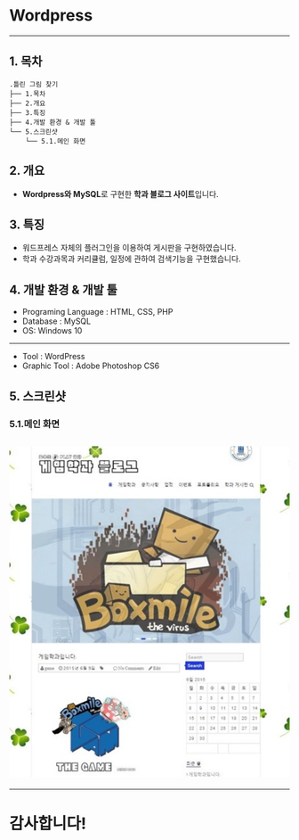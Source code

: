 # Wordpress

-------------
## 1. 목차
```
.틀린 그림 찾기
├── 1.목차
├── 2.개요
├── 3.특징
├── 4.개발 환경 & 개발 툴
└── 5.스크린샷
    └── 5.1.메인 화면
```



## 2. 개요
 - **Wordpress와 MySQL**로 구현한 **학과 블로그 사이트**입니다. 


 
## 3. 특징
- 워드프레스 자체의 플러그인을 이용하여 게시판을 구현하였습니다.
- 학과 수강과목과 커리큘럼, 일정에 관하여 검색기능을 구현했습니다.



## 4. 개발 환경 & 개발 툴
- Programing Language : HTML, CSS, PHP
- Database : MySQL
- OS: Windows 10 
-----------------------------------------------------------------------------
- Tool : WordPress 
- Graphic Tool : Adobe Photoshop CS6


## 5. 스크린샷

### 5.1.메인 화면
 ![메인](./screenshot/blog.png)
 -------------

------------------------------------------------------------------------------
# 감사합니다!
